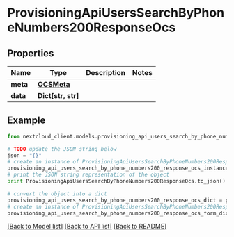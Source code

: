 # ProvisioningApiUsersSearchByPhoneNumbers200ResponseOcs


## Properties
Name | Type | Description | Notes
------------ | ------------- | ------------- | -------------
**meta** | [**OCSMeta**](OCSMeta.md) |  | 
**data** | **Dict[str, str]** |  | 

## Example

```python
from nextcloud_client.models.provisioning_api_users_search_by_phone_numbers200_response_ocs import ProvisioningApiUsersSearchByPhoneNumbers200ResponseOcs

# TODO update the JSON string below
json = "{}"
# create an instance of ProvisioningApiUsersSearchByPhoneNumbers200ResponseOcs from a JSON string
provisioning_api_users_search_by_phone_numbers200_response_ocs_instance = ProvisioningApiUsersSearchByPhoneNumbers200ResponseOcs.from_json(json)
# print the JSON string representation of the object
print ProvisioningApiUsersSearchByPhoneNumbers200ResponseOcs.to_json()

# convert the object into a dict
provisioning_api_users_search_by_phone_numbers200_response_ocs_dict = provisioning_api_users_search_by_phone_numbers200_response_ocs_instance.to_dict()
# create an instance of ProvisioningApiUsersSearchByPhoneNumbers200ResponseOcs from a dict
provisioning_api_users_search_by_phone_numbers200_response_ocs_form_dict = provisioning_api_users_search_by_phone_numbers200_response_ocs.from_dict(provisioning_api_users_search_by_phone_numbers200_response_ocs_dict)
```
[[Back to Model list]](../README.md#documentation-for-models) [[Back to API list]](../README.md#documentation-for-api-endpoints) [[Back to README]](../README.md)


